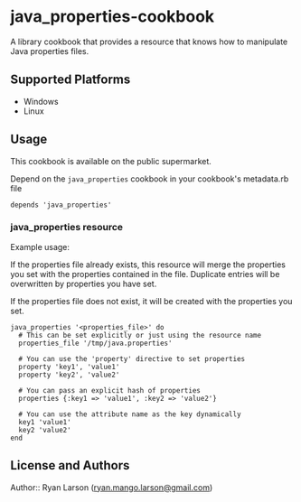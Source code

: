 # java_properties-cookbook

A library cookbook that provides a resource that knows how to manipulate Java properties files. 

## Supported Platforms

   * Windows 
   * Linux

## Usage

This cookbook is available on the public supermarket.

Depend on the `java_properties` cookbook in your cookbook's metadata.rb file
 
`depends 'java_properties'`

### java_properties resource

Example usage:

If the properties file already exists, this resource will merge the properties you set with the properties
contained in the file. Duplicate entries will be overwritten by properties you have set.

If the properties file does not exist, it will be created with the properties you set.

```
java_properties '<properties_file>' do
  # This can be set explicitly or just using the resource name
  properties_file '/tmp/java.properties'
  
  # You can use the 'property' directive to set properties
  property 'key1', 'value1'
  property 'key2', 'value2'
  
  # You can pass an explicit hash of properties
  properties {:key1 => 'value1', :key2 => 'value2'}
  
  # You can use the attribute name as the key dynamically
  key1 'value1'
  key2 'value2'
end
```

## License and Authors

Author:: Ryan Larson (ryan.mango.larson@gmail.com)
